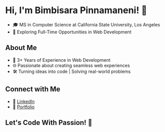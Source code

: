 # Hi, I'm Bimbisara Pinnamaneni! 👋

- 🎓 MS in Computer Science at California State University, Los Angeles
- 💼 Exploring Full-Time Opportunities in Web Development

## About Me

- 🚀 3+ Years of Experience in Web Development
- 🌐 Passionate about creating seamless web experiences
- 🛠️ Turning ideas into code | Solving real-world problems

## Connect with Me

- 🔗 [LinkedIn](https://www.linkedin.com/in/bimbisara13/)
- 🔗 [Portfolio](https://bimbisara.dev)

## Let's Code With Passion! 🚀
